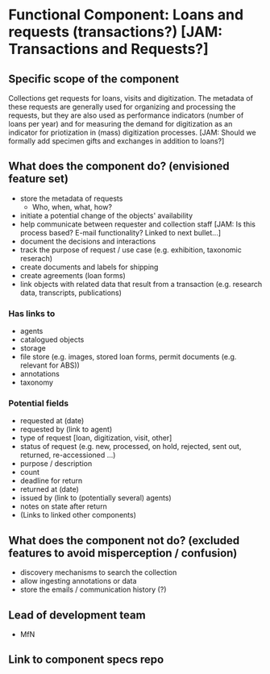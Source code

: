 Functional Component: Loans and requests  (transactions?) [JAM: Transactions and Requests?]
=======================

## Specific scope of the component

Collections get requests for loans, visits and digitization. The metadata of these requests are generally used for organizing and processing the requests, but they are also used as performance indicators (number of loans per year) and for measuring the demand for digitization as an indicator for priotization in (mass) digitization processes.
[JAM: Should we formally add specimen gifts and exchanges in addition to loans?]
## What does the component do? (envisioned feature set)

* store the metadata of requests
   * Who, when, what, how?
* initiate a potential change of the objects' availability
* help communicate between requester and collection staff [JAM: Is this process based? E-mail functionality? Linked to next bullet...]
* document the decisions and interactions
* track the purpose of request / use case (e.g. exhibition, taxonomic reserach)
* create documents and labels for shipping
* create agreements (loan forms)
* link objects with related data that result from a transaction (e.g. research data, transcripts, publications)

### Has links to
* agents
* catalogued objects
* storage
* file store (e.g. images, stored loan forms, permit documents (e.g. relevant for ABS))
* annotations
* taxonomy

### Potential fields
* requested at (date)
* requested by (link to agent)
* type of request [loan, digitization, visit, other]
* status of request (e.g. new, processed, on hold, rejected, sent out, returned, re-accessioned ...)
* purpose / description
* count
* deadline for return
* returned at (date)
* issued by (link to (potentially several) agents)
* notes on state after return
* (Links to linked other components)

## What does the component __not__ do? (excluded features to avoid misperception / confusion)
* discovery mechanisms to search the collection
* allow ingesting annotations or data
* store the emails / communication history (?)

## Lead of development team
* MfN

## Link to component specs repo
